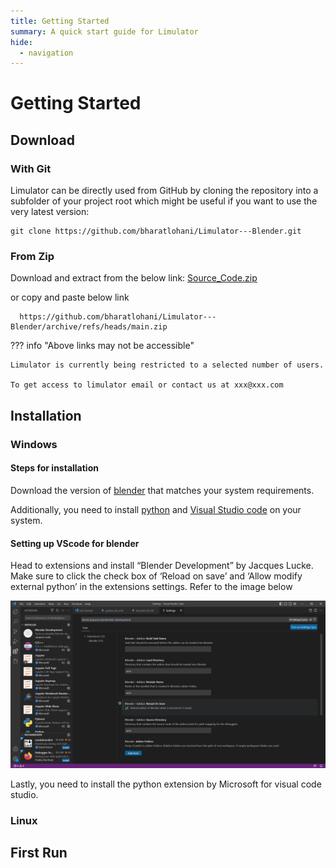 ```yaml
---
title: Getting Started
summary: A quick start guide for Limulator
hide:
  - navigation
---
```


# Getting Started
## Download
### With Git
Limulator can be directly used from GitHub by cloning the repository into a subfolder of your project root which might be useful if you want to use the very latest version:

    git clone https://github.com/bharatlohani/Limulator---Blender.git

### From Zip
  Download and extract from the below link:
  [Source_Code.zip](https://github.com/bharatlohani/Limulator---Blender/archive/refs/heads/main.zip)
  
  or copy and paste below link

      https://github.com/bharatlohani/Limulator---Blender/archive/refs/heads/main.zip
    
??? info "Above links may not be accessible"

    Limulator is currently being restricted to a selected number of users.

    To get access to limulator email or contact us at xxx@xxx.com

## Installation
### Windows
#### Steps for installation 

Download the version of [blender](https://www.blender.org/download/) that matches your system requirements.

Additionally, you need to install [python](https://www.python.org/) and [Visual Studio code](https://code.visualstudio.com/) on your system.

#### Setting up VScode for blender 

Head to extensions and install “Blender Development” by Jacques Lucke. Make sure to click the check box of ‘Reload on save’ and ‘Allow modify external python’  in the extensions settings. Refer to the image below 

![Screenshot](https://github.com/bharatlohani/limulator_docs_markdown/blob/main/content/VScode%20SS.png)

Lastly, you need to install the python extension by Microsoft for visual code studio.

### Linux

## First Run
